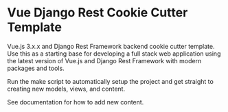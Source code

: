 # Vue Django Rest Cookie Cutter Template
Vue.js 3.x.x and Django Rest Framework backend cookie cutter template. Use this as a starting base for developing a full stack web application using the latest version of Vue.js and Django Rest Framework with modern packages and tools. 

Run the make script to automatically setup the project and get straight to creating new models, views, and content. 

See documentation for how to add new content. 
